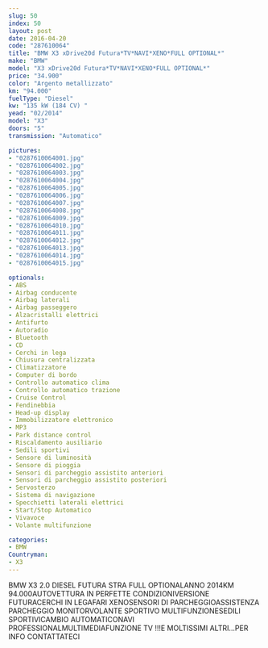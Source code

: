 ```yaml
---
slug: 50
index: 50
layout: post
date: 2016-04-20
code: "287610064"
title: "BMW X3 xDrive20d Futura*TV*NAVI*XENO*FULL OPTIONAL*"
make: "BMW"
model: "X3 xDrive20d Futura*TV*NAVI*XENO*FULL OPTIONAL*"
price: "34.900"
color: "Argento metallizzato"
km: "94.000"
fuelType: "Diesel"
kw: "135 kW (184 CV) "
yead: "02/2014"
model: "X3"
doors: "5"
transmission: "Automatico"

pictures:
- "0287610064001.jpg"
- "0287610064002.jpg"
- "0287610064003.jpg"
- "0287610064004.jpg"
- "0287610064005.jpg"
- "0287610064006.jpg"
- "0287610064007.jpg"
- "0287610064008.jpg"
- "0287610064009.jpg"
- "0287610064010.jpg"
- "0287610064011.jpg"
- "0287610064012.jpg"
- "0287610064013.jpg"
- "0287610064014.jpg"
- "0287610064015.jpg"

optionals:
- ABS
- Airbag conducente
- Airbag laterali
- Airbag passeggero
- Alzacristalli elettrici
- Antifurto
- Autoradio
- Bluetooth
- CD
- Cerchi in lega
- Chiusura centralizzata
- Climatizzatore
- Computer di bordo
- Controllo automatico clima
- Controllo automatico trazione
- Cruise Control
- Fendinebbia
- Head-up display
- Immobilizzatore elettronico
- MP3
- Park distance control
- Riscaldamento ausiliario
- Sedili sportivi
- Sensore di luminosità
- Sensore di pioggia
- Sensori di parcheggio assistito anteriori
- Sensori di parcheggio assistito posteriori
- Servosterzo
- Sistema di navigazione
- Specchietti laterali elettrici
- Start/Stop Automatico
- Vivavoce
- Volante multifunzione

categories:
- BMW
Countryman:
- X3
---
```

BMW X3 2.0 DIESEL FUTURA STRA FULL OPTIONALANNO 2014KM 94.000AUTOVETTURA IN PERFETTE CONDIZIONIVERSIONE FUTURACERCHI IN LEGAFARI XENOSENSORI DI PARCHEGGIOASSISTENZA PARCHEGGIO MONITORVOLANTE SPORTIVO MULTIFUNZIONESEDILI SPORTIVICAMBIO AUTOMATICONAVI PROFESSIONALMULTIMEDIAFUNZIONE TV !!!E MOLTISSIMI ALTRI...PER INFO CONTATTATECI